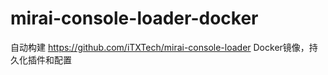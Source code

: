 # mirai-console-loader-docker
自动构建 https://github.com/iTXTech/mirai-console-loader Docker镜像，持久化插件和配置
